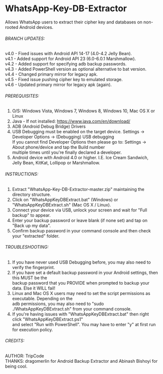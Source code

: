 # WhatsApp-Key-DB-Extractor
Allows WhatsApp users to extract their cipher key and databases on non-rooted Android devices.  

###### BRANCH UPDATES:
v4.0 - Fixed issues with Android API 14-17 (4.0-4.2 Jelly Bean).  
v4.1 - Added support for Android API 23 (6.0-6.0.1 Marshmallow).  
v4.2 - Added support for specifying adb backup passwords.  
v4.3 - Added PowerShell version as optional alternative to bat version.  
v4.4 - Changed primary mirror for legacy apk.  
v4.5 - Fixed issue pushing cipher key to emulated storage.  
v4.6 - Updated primary mirror for legacy apk (again).    


###### PREREQUISITES:
 1. O/S: Windows Vista, Windows 7, Windows 8, Windows 10, Mac OS X or Linux  
 2. Java - If not installed: https://www.java.com/en/download/  
 3. ADB (Android Debug Bridge) Drivers  
 4. USB Debugging must be enabled on the target device. Settings -> Developer Options -> (Debugging) USB debugging  
     If you cannot find Developer Options then please go to: Settings -> About phone/device and tap the Build number  
     multiple times until you're finally declared a developer.  
 5. Android device with Android 4.0 or higher. I.E. Ice Cream Sandwich, Jelly Bean, KitKat, Lollipop or Marshmallow.  


###### INSTRUCTIONS:
 1. Extract "WhatsApp-Key-DB-Extractor-master.zip" maintaining the directory structure.  
 2. Click on "WhatsAppKeyDBExtract.bat" (Windows) or "WhatsAppKeyDBExtract.sh" (Mac OS X / Linux).  
 3. Connect your device via USB, unlock your screen and wait for "Full backup" to appear.  
 4. Enter your backup password or leave blank (if none set) and tap on "Back up my data".  
 5. Confirm backup password in your command console and then check your "extracted" folder.  
 

###### TROUBLESHOOTING:
 1. If you have never used USB Debugging before, you may also need to verify the fingerprint.  
 2. If you have set a default backup password in your Android settings, then this MUST be the  
     backup password that you PROVIDE when prompted to backup your data. Else it WILL fail!  
 3. Linux and Mac OS X users may need to set the script permissions as executable. Depending on the  
     adb permissions, you may also need to "sudo ./WhatsAppKeyDBExtract.sh" from your command console.  
 4. If you're having issues with "WhatsAppKeyDBExtract.bat" then right click "WhatsAppKeyDBExtract.ps1"  
     and select "Run with PowerShell". You may have to enter "y" at first run for execution policy.  


###### CREDITS:
 AUTHOR: TripCode  
 THANKS: dragomerlin for Android Backup Extractor and Abinash Bishoyi for being cool.  
